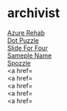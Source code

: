 # archivist




<a href="https://devpost.com/software/azure-rehab-rehabilitation-trainer-with-robotic-arm-and-ai">Azure Rehab</a><br>
<a href="https://devpost.com/software/dot-puzzle">Dot Puzzle</a><br>
<a href="https://devpost.com/software/slide-for-four">Slide For Four</a><br>
<a href="https://devpost.com/software/sample-name-73grof">Sameple Name</a><br>
<a href="https://devpost.com/software/spozzle">Spozzle</a><br>
<a href=            </a><br>
<a href=            </a><br>
<a href=            </a><br>
<a href=            </a><br>
<a href=            </a><br>

